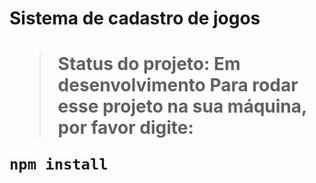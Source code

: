 <h1>Sistema de cadastro de jogos<h1>
  
> Status do projeto: Em desenvolvimento
Para rodar esse projeto na sua máquina, por favor digite:
```
npm install  
```
